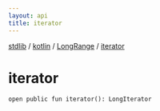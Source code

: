 ```yaml
---
layout: api
title: iterator
---
```

[stdlib](../../index.md) / [kotlin](../index.md) / [LongRange](index.md) / [iterator](iterator.md)

# iterator

```
open public fun iterator(): LongIterator
```
